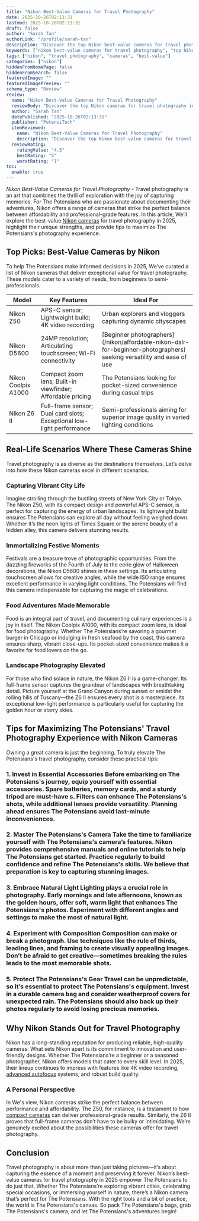 ```yaml
---
title: "Nikon Best-Value Cameras for Travel Photography"
date: 2025-10-26T02:13:31
lastmod: 2025-10-26T02:13:31
draft: false
author: "Sarah Tan"
authorLink: "/profile/sarah-tan"
description: "Discover the top Nikon best-value cameras for travel photography. Capture stunning shots on any journey with affordable, high-quality options."
keywords: ["nikon best-value cameras for travel photography", "top Nikon travel cameras 2025", "best Nikon cameras for travel photography"]
tags: ["nikon", "travel photography", "cameras", "best-value"]
categories: ["nikon"]
hiddenFromHomePage: false
hiddenFromSearch: false
featuredImage: ""
featuredImagePreview: ""
schema_type: "Review"
review:
  name: "Nikon Best-Value Cameras for Travel Photography"
  reviewBody: "Discover the top Nikon cameras for travel photography in 2025. These models offer exceptional value, balancing affordability with high-quality features."
  author: "Sarah Tan"
  datePublished: "2025-10-26T02:13:31"
  publisher: "PotensiTech"
  itemReviewed:
    name: "Nikon Best-Value Cameras for Travel Photography"
    description: "Discover the top Nikon best-value cameras for travel photography. Capture stunning shots on any journey with affordable, high-quality options."
  reviewRating:
    ratingValue: "4.5"
    bestRating: "5"
    worstRating: "1"
toc:
  enable: true
---
```


_Nikon Best-Value Cameras for Travel Photography_ - Travel photography is an art that combines the thrill of exploration with the joy of capturing memories. For The Potensians who are passionate about documenting their adventures, Nikon offers a range of cameras that strike the perfect balance between affordability and professional-grade features. In this article, We’ll explore the best-value [Nikon cameras](/nikon/nikon-cameras-for-travel-photography) for travel photography in 2025, highlight their unique strengths, and provide tips to maximize The Potensians's photography experience.

## Top Picks: Best-Value Cameras by Nikon

To help The Potensians make informed decisions in 2025, We’ve curated a list of Nikon cameras that deliver exceptional value for travel photography.  These models cater to a variety of needs, from beginners to semi-professionals.

<div class="table-responsive">
<table class="html-table">
<thead>
<tr>
<th>Model</th>
<th>Key Features</th>
<th>Ideal For</th>
</tr>
</thead>
<tbody>
<tr>
<td>Nikon Z50</td>
<td>APS-C sensor; Lightweight build; 4K video recording</td>
<td>Urban explorers and vloggers capturing dynamic cityscapes</td>
</tr>
<tr>
<td>Nikon D5600</td>
<td>24MP resolution; Articulating touchscreen; Wi-Fi connectivity</td>
<td>[Beginner photographers](/nikon/affordable-nikon-dslr-for-beginner-photographers) seeking versatility and ease of use</td>
</tr>
<tr>
<td>Nikon Coolpix A1000</td>
<td>Compact zoom lens; Built-in viewfinder; Affordable pricing</td>
<td>The Potensians looking for pocket-sized convenience during casual trips</td>
</tr>
<tr>
<td>Nikon Z6 II</td>
<td>Full-frame sensor; Dual card slots; Exceptional low-light performance</td>
<td>Semi-professionals aiming for superior image quality in varied lighting conditions</td>
</tr>
</tbody>
</table>
</div>

## Real-Life Scenarios Where These Cameras Shine

Travel photography is as diverse as the destinations themselves. Let’s delve into how these Nikon cameras excel in different scenarios.

### Capturing Vibrant City Life

Imagine strolling through the bustling streets of New York City or Tokyo. The Nikon Z50, with its compact design and powerful APS-C sensor, is perfect for capturing the energy of urban landscapes. Its lightweight build ensures The Potensians can explore all day without feeling weighed down. Whether it’s the neon lights of Times Square or the serene beauty of a hidden alley, this camera delivers stunning results.

### Immortalizing Festive Moments

Festivals are a treasure trove of photographic opportunities. From the dazzling fireworks of the Fourth of July to the eerie glow of Halloween decorations, the Nikon D5600 shines in these settings. Its articulating touchscreen allows for creative angles, while the wide ISO range ensures excellent performance in varying light conditions. The Potensians will find this camera indispensable for capturing the magic of celebrations.

### Food Adventures Made Memorable

Food is an integral part of travel, and documenting culinary experiences is a joy in itself. The Nikon Coolpix A1000, with its compact zoom lens, is ideal for food photography. Whether The Potensians’re savoring a gourmet burger in Chicago or indulging in fresh seafood by the coast, this camera ensures sharp, vibrant close-ups. Its pocket-sized convenience makes it a favorite for food lovers on the go.

### Landscape Photography Elevated

For those who find solace in nature, the Nikon Z6 II is a game-changer. Its full-frame sensor captures the grandeur of landscapes with breathtaking detail. Picture yourself at the Grand Canyon during sunset or amidst the rolling hills of Tuscany—the Z6 II ensures every shot is a masterpiece. Its exceptional low-light performance is particularly useful for capturing the golden hour or starry skies.

## Tips for Maximizing The Potensians' Travel Photography Experience with Nikon Cameras

Owning a great camera is just the beginning. To truly elevate The Potensians's travel photography, consider these practical tips:

### 1. Invest in Essential Accessories Before embarking on The Potensians's journey, equip yourself with essential accessories.  Spare batteries, memory cards, and a sturdy tripod are must-have s. Filters can enhance The Potensians's shots, while additional lenses provide versatility. Planning ahead ensures The Potensians avoid last-minute inconveniences.

### 2. Master The Potensians's Camera Take the time to familiarize yourself with The Potensians's camera’s features. Nikon provides comprehensive manuals and online tutorials to help The Potensians get started. Practice regularly to build confidence and refine The Potensians's skills. We believe that preparation is key to capturing stunning images.

### 3. Embrace Natural Light Lighting plays a crucial role in photography. Early mornings and late afternoons, known as the golden hours, offer soft, warm light that enhances The Potensians's photos. Experiment with different angles and settings to make the most of natural light.

### 4. Experiment with Composition Composition can make or break a photograph. Use techniques like the rule of thirds, leading lines, and framing to create visually appealing images. Don’t be afraid to get creative—sometimes breaking the rules leads to the most memorable shots.

### 5. Protect The Potensians's Gear Travel can be unpredictable, so it’s essential to protect The Potensians's equipment. Invest in a durable camera bag and consider weatherproof covers for unexpected rain. The Potensians should also back up their photos regularly to avoid losing precious memories.

## Why Nikon Stands Out for Travel Photography

Nikon has a long-standing reputation for producing reliable, high-quality cameras. What sets Nikon apart is its commitment to innovation and user-friendly designs. Whether The Potensians’re a beginner or a seasoned photographer, Nikon offers models that cater to every skill level. In 2025, their lineup continues to impress with features like 4K video recording, [advanced autofocus](/nikon/affordable-nikon-camera-with-advanced-autofocus) systems, and robust build quality.

### A Personal Perspective

In We's view, Nikon cameras strike the perfect balance between performance and affordability. The Z50, for instance, is a testament to how [compact cameras](/nikon/nikon-compact-cameras-with-excellent-performance) can deliver professional-grade results. Similarly, the Z6 II proves that full-frame cameras don’t have to be bulky or intimidating. We’re genuinely excited about the possibilities these cameras offer for travel photography.

## Conclusion

Travel photography is about more than just taking pictures—it’s about capturing the essence of a moment and preserving it forever. Nikon’s best-value cameras for travel photography in 2025 empower The Potensians to do just that. Whether The Potensians’re exploring vibrant cities, celebrating special occasions, or immersing yourself in nature, there’s a Nikon camera that’s perfect for The Potensians. With the right tools and a bit of practice, the world is The Potensians's canvas. So pack The Potensians's bags, grab The Potensians's camera, and let The Potensians's adventures begin!